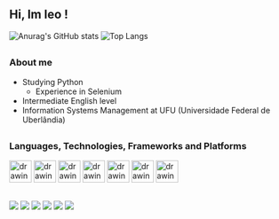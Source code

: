 ## Hi, Im leo !

![Anurag's GitHub stats](https://github-readme-stats.vercel.app/api?username=IeIeo&show_icons=true&theme=dark)
![Top Langs](https://github-readme-stats.vercel.app/api/top-langs/?username=IeIeo&hide_progress=true&theme=dark)

##
<h3 id="about-me">About me</h3>

* Studying Python 
  * Experience in Selenium
* Intermediate English level
* Information Systems Management at UFU (Universidade Federal de Uberlândia)

##
<h3>Languages, Technologies, Frameworks and Platforms</h3>

<span>
<img src="https://github.com/amandewatnitrr/amandewatnitrr/blob/main/imgs/visual-studio-code.svg" alt="drawing" width="40"/>
<img src="https://cdn.jsdelivr.net/gh/devicons/devicon/icons/python/python-original.svg" alt="drawing" width="40" />
<img src="https://cdn.jsdelivr.net/gh/devicons/devicon/icons/selenium/selenium-original.svg" alt="drawing" width="40" />
<img src="https://cdn.jsdelivr.net/gh/devicons/devicon/icons/mysql/mysql-original.svg" alt="drawing" width="40"  />
<img src="https://cdn.jsdelivr.net/gh/devicons/devicon/icons/django/django-plain.svg" alt="drawing" width="40" />
<img src="https://cdn.jsdelivr.net/gh/devicons/devicon/icons/css3/css3-original.svg" alt="drawing" width="40"/>
<img src="https://cdn.jsdelivr.net/gh/devicons/devicon/icons/html5/html5-original.svg" alt="drawing" width="40"/>
</span>

##
<div> 
  <a href="https://www.instagram.com/lleo.borges/" target="_blank"><img src="https://img.shields.io/badge/-Instagram-%23E4405F?style=for-the-badge&logo=instagram&logoColor=white" target="_blank"></a>
 	<a href="https://www.twitch.tv/leleott" target="_blank"><img src="https://img.shields.io/badge/Twitch-9146FF?style=for-the-badge&logo=twitch&logoColor=white" target="_blank"></a>
  <a href="https://discord.com/users/209186063267266562" target="_blank"><img src="https://img.shields.io/badge/Discord-7289DA?style=for-the-badge&logo=discord&logoColor=white" target="_blank"></a> 
  <a href="mailto:leoborgesm2@gmail.com"><img src="https://img.shields.io/badge/-Gmail-%23333?style=for-the-badge&logo=gmail&logoColor=white" target="_blank"></a>
  <a href="https://www.linkedin.com/in/leonardo-borges-b35a93242/" target="_blank"><img src="https://img.shields.io/badge/-LinkedIn-%230077B5?style=for-the-badge&logo=linkedin&logoColor=white" target="_blank"></a> 
  <a href="https://twitter.com/leott0" target="_blank"><img src= "https://img.shields.io/badge/Twitter-1DA1F2?style=for-the-badge&logo=twitter&logoColor=white" ></a>
  
</div>

          
          
          



